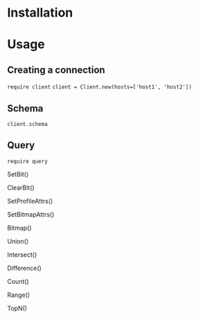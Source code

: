 # Installation

# Usage

## Creating a connection

`require client`
`client = Client.new(hosts=['host1', 'host2'])`

## Schema

`client.schema`

## Query
`require query`

SetBit()

ClearBit()

SetProfileAttrs()

SetBitmapAttrs()

Bitmap()

Union()

Intersect()

Difference()

Count()

Range()

TopN()


